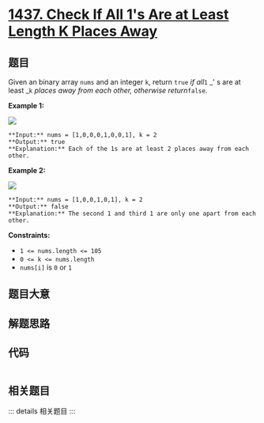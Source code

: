 # [1437. Check If All 1's Are at Least Length K Places Away](https://leetcode.com/problems/check-if-all-1s-are-at-least-length-k-places-away)

## 题目

Given an binary array `nums` and an integer `k`, return `true` _if all_`1` _'
s are at least _`k` _places away from each other, otherwise return_`false`.



**Example 1:**

![](https://assets.leetcode.com/uploads/2020/04/15/sample_1_1791.png)

    
    
    **Input:** nums = [1,0,0,0,1,0,0,1], k = 2
    **Output:** true
    **Explanation:** Each of the 1s are at least 2 places away from each other.
    

**Example 2:**

![](https://assets.leetcode.com/uploads/2020/04/15/sample_2_1791.png)

    
    
    **Input:** nums = [1,0,0,1,0,1], k = 2
    **Output:** false
    **Explanation:** The second 1 and third 1 are only one apart from each other.
    



**Constraints:**

  * `1 <= nums.length <= 105`
  * `0 <= k <= nums.length`
  * `nums[i]` is `0` or `1`


## 题目大意

## 解题思路

## 代码

```javascript

```

## 相关题目

::: details 相关题目
:::
